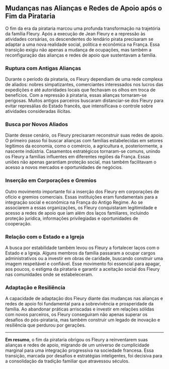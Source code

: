 ## Mudanças nas Alianças e Redes de Apoio após o Fim da Pirataria

O fim da era da pirataria marcou uma profunda transformação na trajetória da família Fleury. Após a execução de Jean Fleury e a repressão às atividades corsárias, os descendentes do lendário pirata precisaram se adaptar a uma nova realidade social, política e econômica na França. Essa transição exigiu não apenas a mudança de ocupações, mas também a reconfiguração das alianças e redes de apoio que sustentavam a família.

### Ruptura com Antigas Alianças

Durante o período da pirataria, os Fleury dependiam de uma rede complexa de aliados: nobres simpatizantes, comerciantes interessados nos lucros das expedições e até autoridades locais que fechavam os olhos em troca de benefícios. Com a repressão à pirataria, essas alianças tornaram-se perigosas. Muitos antigos parceiros buscaram distanciar-se dos Fleury para evitar represálias do Estado francês, que intensificava o controle sobre atividades consideradas ilícitas.

### Busca por Novos Aliados

Diante desse cenário, os Fleury precisaram reconstruir suas redes de apoio. O primeiro passo foi buscar alianças com famílias estabelecidas em setores legítimos da economia, como o comércio, a agricultura e, posteriormente, a nascente indústria. Casamentos estratégicos tornaram-se comuns, unindo os Fleury a famílias influentes em diferentes regiões da França. Essas uniões não apenas garantiam proteção social, mas também facilitavam o acesso a novos mercados e oportunidades de negócios.

### Inserção em Corporações e Gremios

Outro movimento importante foi a inserção dos Fleury em corporações de ofício e gremios comerciais. Essas instituições eram fundamentais para a integração social e econômica na França do Antigo Regime. Ao se associarem a essas organizações, os Fleury conquistaram legitimidade e acesso a redes de apoio que iam além dos laços familiares, incluindo proteção jurídica, informações privilegiadas e oportunidades de cooperação.

### Relação com o Estado e a Igreja

A busca por estabilidade também levou os Fleury a fortalecer laços com o Estado e a Igreja. Alguns membros da família passaram a ocupar cargos administrativos ou a investir em obras de caridade, buscando construir uma imagem respeitável e confiável. Esse movimento foi essencial para apagar, aos poucos, o estigma da pirataria e garantir a aceitação social dos Fleury nas comunidades onde se estabeleceram.

### Adaptação e Resiliência

A capacidade de adaptação dos Fleury diante das mudanças nas alianças e redes de apoio foi fundamental para a sobrevivência e prosperidade da família. Ao abandonar práticas arriscadas e investir em relações sólidas com novos parceiros, os Fleury conseguiram não apenas superar os desafios do pós-pirataria, mas também construir um legado de inovação e resiliência que perdurou por gerações.

---

**Em resumo**, o fim da pirataria obrigou os Fleury a reinventarem suas alianças e redes de apoio, migrando de um universo de cumplicidade marginal para uma integração progressiva na sociedade francesa. Essa transição, marcada por desafios e estratégias inteligentes, foi decisiva para a consolidação da tradição familiar que atravessou séculos.